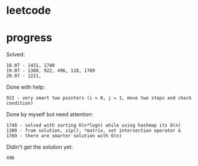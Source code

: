 # leetcode

# progress
Solved:  

```
18.07 - 1431, 1748
19.07 - 1380, 922, 496, 118, 1769
20.07 - 1221,
```


Done with help:  
```
922 - very smart two pointers (i = 0, j = 1, move two steps and check condition)
```
Done by myself but need attention:  
```
1748 - solved with sorting O(n*logn) while using hashmap its O(n)
1380 - from solution, zip(), *matrix, set intersection operator &
1769 - there are smarter solution with O(n)
```

Didin't get the solution yet:
```
496
```
